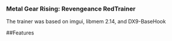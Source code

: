 ### Metal Gear Rising: Revengeance RedTrainer
The trainer was based on imgui, libmem 2.14, and DX9-BaseHook

##Features
